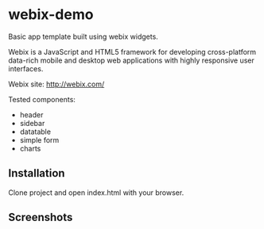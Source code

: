 # webix-demo

Basic app template built using webix widgets.

Webix is a JavaScript and HTML5 framework for developing cross-platform data-rich mobile and desktop web applications with highly responsive user interfaces.

Webix site: http://webix.com/

Tested components:

- header
- sidebar
- datatable
- simple form
- charts

## Installation

Clone project and open index.html with your browser.

## Screenshots
